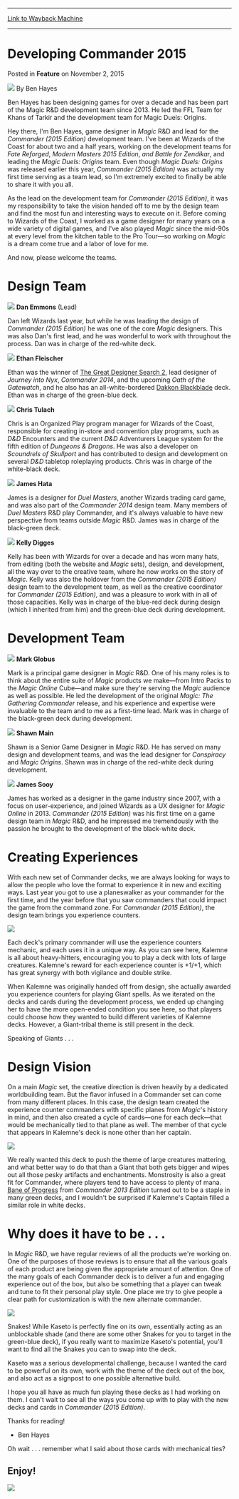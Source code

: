 
---
[Link to Wayback Machine](https://web.archive.org/web/20151102161834/http://magic.wizards.com/en/articles/archive/feature/developing-commander-2015-2015-11-02)

[_metadata_:wayback_url]:- "http://magic.wizards.com/en/articles/archive/feature/developing-commander-2015-2015-11-02"
[_metadata_:wayback_raw_url]:- "https://web.archive.org/web/20151102161834id_/http://magic.wizards.com/en/articles/archive/feature/developing-commander-2015-2015-11-02"
[_metadata_:wayback_capture_timestamp]:- "2015-11-02 16:18:34+00:00"
[_metadata_:publish_date]:- "2015-11-02"
[_metadata_:description]:- "Ben takes us behind the scenes to talk about the development of Commander (2015 Edition)!"
[_metadata_:generator]:- "Drupal 7 (http://drupal.org)"
---


Developing Commander 2015
=========================



 Posted in **Feature**
 on November 2, 2015 






![](https://media.magic.wizards.com/styles/auth_small/public/images/person/Bio_BenHayes.jpg)
By Ben Hayes




 Ben Hayes has been designing games for over a decade and has been part of the Magic R&D development team since 2013. He led the FFL Team for Khans of Tarkir and the development team for Magic Duels: Origins. 






Hey there, I'm Ben Hayes, game designer in *Magic* R&D and lead for the *Commander (2015* *Edition)* development team. I've been at Wizards of the Coast for about two and a half years, working on the development teams for *Fate Reforged*, *Modern Masters 2015 Edition*, *and Battle for Zendikar*, and leading the *Magic Duels: Origins* team. Even though *Magic Duels: Origins* was released earlier this year, *Commander (2015* *Edition)* was actually my first time serving as a team lead, so I'm extremely excited to finally be able to share it with you all.


As the lead on the development team for *Commander (2015* *Edition)*, it was my responsibility to take the vision handed off to me by the design team and find the most fun and interesting ways to execute on it. Before coming to Wizards of the Coast, I worked as a game designer for many years on a wide variety of digital games, and I've also played *Magic* since the mid-90s at every level from the kitchen table to the Pro Tour—so working on *Magic* is a dream come true and a labor of love for me.


And now, please welcome the teams.


Design Team
===========


![](https://media.wizards.com/2015/images/daily/DESDEVPHOTO_Emmons.png)
**Dan Emmons** (Lead)


Dan left Wizards last year, but while he was leading the design of *Commander (2015* *Edition)* he was one of the core *Magic* designers. This was also Dan's first lead, and he was wonderful to work with throughout the process. Dan was in charge of the red-white deck.


![](https://media.wizards.com/2015/images/daily/DESDEVPHOTO_Fleischer.png)
**Ethan Fleischer**


Ethan was the winner of [The Great Designer Search 2](http://magic.wizards.com/en/articles/archive/great-designer-search-2-2011-03-07-0), lead designer of *Journey into Nyx*, *Commander 2014*, and the upcoming *Oath of the Gatewatch*, and he also has an all-white-bordered [Dakkon Blackblade](http://gatherer.wizards.com/Pages/Card/Details.aspx?name=Dakkon+Blackblade) deck. Ethan was in charge of the green-blue deck.


![](https://media.wizards.com/2015/images/daily/DESDEVPHOTO_Tulach.png)
**Chris Tulach**


Chris is an Organized Play program manager for Wizards of the Coast, responsible for creating in-store and convention play programs, such as *D&D* Encounters and the current *D&D* Adventurers League system for the fifth edition of *Dungeons & Dragons*. He was also a developer on *Scoundrels of Skullport* and has contributed to design and development on several *D&D* tabletop roleplaying products. Chris was in charge of the white-black deck.


![](https://media.wizards.com/2015/images/daily/DESDEVPHOTO_Hata.png)
**James Hata**


James is a designer for *Duel Masters*, another Wizards trading card game, and was also part of the *Commander 2014* design team. Many members of *Duel Masters* R&D play Commander, and it's always valuable to have new perspective from teams outside *Magic* R&D. James was in charge of the black-green deck.


![](https://media.wizards.com/2015/images/daily/DESDEVPHOTO_Digges.png)
**Kelly Digges** 


Kelly has been with Wizards for over a decade and has worn many hats, from editing (both the website and *Magic* sets), design, and development, all the way over to the creative team, where he now works on the story of *Magic*. Kelly was also the holdover from the *Commander (2015* *Edition)* design team to the development team, as well as the creative coordinator for *Commander (2015* *Edition)*, and was a pleasure to work with in all of those capacities. Kelly was in charge of the blue-red deck during design (which I inherited from him) and the green-blue deck during development.


Development Team
================


![](https://media.wizards.com/2015/images/daily/DESDEVPHOTO_Globus.png)
**Mark Globus**


Mark is a principal game designer in *Magic* R&D. One of his many roles is to think about the entire suite of *Magic* products we make—from Intro Packs to the *Magic Online* Cube—and make sure they're serving the *Magic* audience as well as possible. He led the development of the original *Magic: The Gathering Commander* release, and his experience and expertise were invaluable to the team and to me as a first-time lead. Mark was in charge of the black-green deck during development.


![](https://media.wizards.com/2015/images/daily/DESDEVPHOTO_Main.png)
**Shawn Main**


Shawn is a Senior Game Designer in *Magic* R&D. He has served on many design and development teams, and was the lead designer for *Conspiracy* and *Magic Origins*. Shawn was in charge of the red-white deck during development.


![](https://media.wizards.com/2015/images/daily/DESDEVPHOTO_Sooy.png)
**James Sooy**


James has worked as a designer in the game industry since 2007, with a focus on user-experience, and joined Wizards as a UX designer for *Magic Online* in 2013. *Commander (2015* *Edition)* was his first time on a game design team in *Magic* R&D, and he impressed me tremendously with the passion he brought to the development of the black-white deck.


Creating Experiences
====================


With each new set of Commander decks, we are always looking for ways to allow the people who love the format to experience it in new and exciting ways. Last year you got to use a planeswalker as your commander for the first time, and the year before that you saw commanders that could impact the game from the command zone. For *Commander (2015* *Edition)*, the design team brings you experience counters.


![](https://media.wizards.com/2015/c15_9dsm28ccakCDSk2/en_pwr7njxC8i.png)


Each deck's primary commander will use the experience counters mechanic, and each uses it in a unique way. As you can see here, Kalemne is all about heavy-hitters, encouraging you to play a deck with lots of large creatures. Kalemne's reward for each experience counter is +1/+1, which has great synergy with both vigilance and double strike.  
  

When Kalemne was originally handed off from design, she actually awarded you experience counters for playing Giant spells. As we iterated on the decks and cards during the development process, we ended up changing her to have the more open-ended condition you see here, so that players could choose how they wanted to build different varieties of Kalemne decks. However, a Giant-tribal theme is still present in the deck.


Speaking of Giants . . .


Design Vision
=============


On a main *Magic* set, the creative direction is driven heavily by a dedicated worldbuilding team. But the flavor infused in a Commander set can come from many different places. In this case, the design team created the experience counter commanders with specific planes from *Magic*'s history in mind, and then also created a cycle of cards—one for each deck—that would be mechanically tied to that plane as well. The member of that cycle that appears in Kalemne's deck is none other than her captain.


![](https://media.wizards.com/2015/c15_9dsm28ccakCDSk2/en_KPmNZx3JbO.png)


We really wanted this deck to push the theme of large creatures mattering, and what better way to do that than a Giant that both gets bigger and wipes out all those pesky artifacts and enchantments. Monstrosity is also a great fit for Commander, where players tend to have access to plenty of mana. [Bane of Progress](http://gatherer.wizards.com/Pages/Card/Details.aspx?name=Bane+of+Progress) from *Commander 2013* *Edition* turned out to be a staple in many green decks, and I wouldn't be surprised if Kalemne's Captain filled a similar role in white decks.


Why does it have to be . . .
============================


In *Magic* R&D, we have regular reviews of all the products we're working on. One of the purposes of those reviews is to ensure that all the various goals of each product are being given the appropriate amount of attention. One of the many goals of each Commander deck is to deliver a fun and engaging experience out of the box, but also be something that a player can tweak and tune to fit their personal play style. One place we try to give people a clear path for customization is with the new alternate commander.


![](https://media.wizards.com/2015/c15_9dsm28ccakCDSk2/en_B0O6oNn7A6.png)


Snakes! While Kaseto is perfectly fine on its own, essentially acting as an unblockable shade (and there are some other Snakes for you to target in the green-blue deck), if you really want to maximize Kaseto's potential, you'll want to find all the Snakes you can to swap into the deck.  
  

Kaseto was a serious developmental challenge, because I wanted the card to be powerful on its own, work with the theme of the deck out of the box, and also act as a signpost to one possible alternative build.


I hope you all have as much fun playing these decks as I had working on them. I can't wait to see all the ways you come up with to play with the new decks and cards in *Commander (2015* *Edition)*.


Thanks for reading!


- Ben Hayes


Oh wait . . . remember what I said about those cards with mechanical ties?




Enjoy!
------





![](https://media.wizards.com/2015/c15_9dsm28ccakCDSk2/en_vwrBandHD7.png)





 







